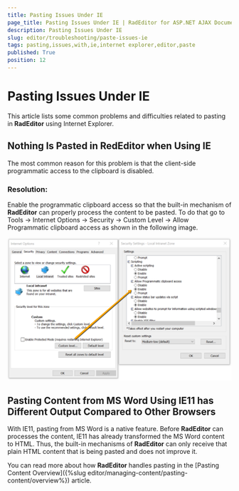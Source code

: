 ```yaml
---
title: Pasting Issues Under IE
page_title: Pasting Issues Under IE | RadEditor for ASP.NET AJAX Documentation
description: Pasting Issues Under IE
slug: editor/troubleshooting/paste-issues-ie
tags: pasting,issues,with,ie,internet explorer,editor,paste
published: True
position: 12
---
```


# Pasting Issues Under IE

This article lists some common problems and difficulties related to pasting in **RadEditor** using Internet Explorer.

## Nothing Is Pasted in RedEditor when Using IE

The most common reason for this problem is that the client-side programmatic access to the clipboard is disabled.

### Resolution:

Enable the programmatic clipboard access so that the built-in mechanism of **RadEditor** can properly process the content to be pasted. To do that go to Tools -> Internet Options -> Security -> Custom Level -> Allow Programmatic clipboard access as shown in the following image.

![allow-programmatic-clipboard-access](images/allow-programmatic-clipboard-access.png)

## Pasting Content from MS Word Using IE11 has Different Output Compared to Other Browsers

With IE11, pasting from MS Word is a native feature. Before **RadEditor** can processes the content, IE11 has already transformed the MS Word content to HTML. Thus, the built-in mechanisms of **RadEditor** can only receive that plain HTML content that is being pasted and does not improve it.

You can read more about how **RadEditor** handles pasting in the [Pasting Content Overview]({%slug editor/managing-content/pasting-content/overview%}) article.
